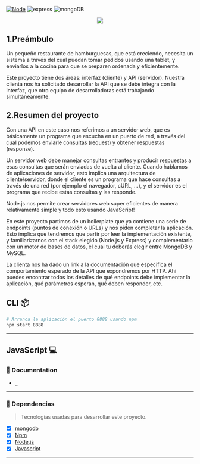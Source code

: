 [![Node](https://img.shields.io/badge/node-v1.0-green)](https://nodejs.org/es/) ![express](https://img.shields.io/badge/express-100%25-blue) ![mongoDB](https://img.shields.io/badge/mongoDB-4-red)

<p align="center">
  <img src="https://storage.googleapis.com/md-links/ttle.png">
</p>

## 1.Preámbulo

Un pequeño restaurante de hamburguesas, que está creciendo, necesita un sistema a través del cual puedan tomar pedidos usando una tablet, y enviarlos a la cocina para que se preparen ordenada y eficientemente.

Este proyecto tiene dos áreas: interfaz (cliente) y API (servidor). Nuestra clienta nos ha solicitado desarrollar la API que se debe integra con la interfaz, que otro equipo de desarrolladoras está trabajando simultáneamente.

## 2.Resumen del proyecto

Con una API en este caso nos referimos a un servidor web, que es básicamente un programa que escucha en un puerto de red, a través del cual podemos enviarle consultas (request) y obtener respuestas (response).

Un servidor web debe manejar consultas entrantes y producir respuestas a esas consultas que serán enviadas de vuelta al cliente. Cuando hablamos de aplicaciones de servidor, esto implica una arquitectura de cliente/servidor, donde el cliente es un programa que hace consultas a través de una red (por ejemplo el navegador, cURL, ...), y el servidor es el programa que recibe estas consultas y las responde.

Node.js nos permite crear servidores web super eficientes de manera relativamente simple y todo esto usando JavaScript!

En este proyecto partimos de un boilerplate que ya contiene una serie de endpoints (puntos de conexión o URLs) y nos piden completar la aplicación. Esto implica que tendremos que partir por leer la implementación existente, y familiarizarnos con el stack elegido (Node.js y Express) y complementarlo con un motor de bases de datos, el cual tu deberás elegir entre MongoDB y MySQL.

La clienta nos ha dado un link a la documentación que especifica el comportamiento esperado de la API que expondremos por HTTP. Ahí puedes encontrar todos los detalles de qué endpoints debe implementar la aplicación, qué parámetros esperan, qué deben responder, etc.

## CLI 📦

```sh
# Arranca la aplicación el puerto 8888 usando npm
npm start 8888
```

---

## JavaScript 💻

### 🔗 Documentation

- **\_**

---

### 🔗 Dependencias

> Tecnologías usadas para desarrollar este proyecto.

- [x] [mongodb](https://github.com/yeniferpaloma3773?tab=repositories)
- [x] [Npm](https://docs.npmjs.com/cli-documentation/)
- [x] [Node.js](https://nodejs.org/es/)
- [x] [Javascript](https://developer.mozilla.org/es/docs/Web/JavaScript)

---
